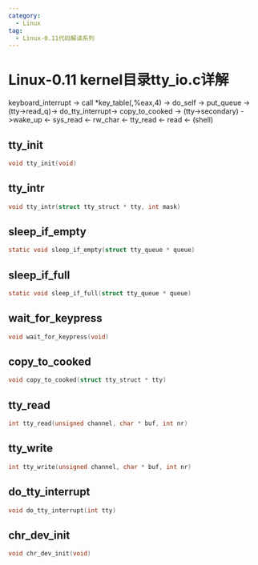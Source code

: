 ```yaml
---
category:
  - Linux
tag:
  - Linux-0.11代码解读系列
---
```


# Linux-0.11 kernel目录tty_io.c详解


keyboard_interrupt -> call *key_table(,%eax,4) -> do_self -> put_queue -> (tty->read_q)-> do_tty_interrupt-> copy_to_cooked -> (tty->secondary) ->wake_up <- sys_read <- rw_char <- tty_read <- read <- (shell)


## tty_init
```c
void tty_init(void)
```

## tty_intr
```c
void tty_intr(struct tty_struct * tty, int mask)
```

## sleep_if_empty
```c
static void sleep_if_empty(struct tty_queue * queue)
```

## sleep_if_full
```c
static void sleep_if_full(struct tty_queue * queue)
```


## wait_for_keypress
```c
void wait_for_keypress(void)
```


## copy_to_cooked
```c
void copy_to_cooked(struct tty_struct * tty)
```


## tty_read
```c
int tty_read(unsigned channel, char * buf, int nr)
```

## tty_write
```c
int tty_write(unsigned channel, char * buf, int nr)
```

## do_tty_interrupt
```c
void do_tty_interrupt(int tty)
```

## chr_dev_init
```c
void chr_dev_init(void)
```